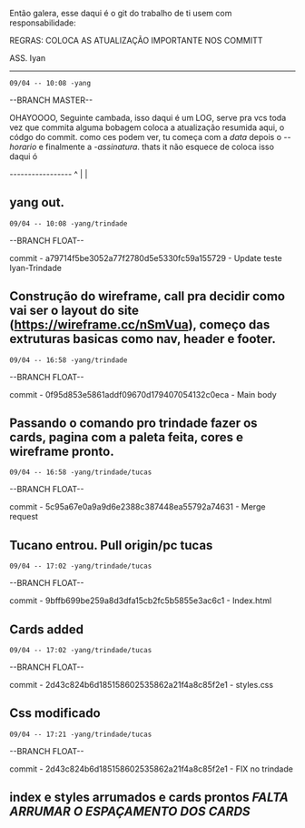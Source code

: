Então galera, esse daqui é o git do trabalho de ti usem com responsabilidade:

REGRAS: COLOCA AS ATUALIZAÇÃO IMPORTANTE NOS COMMITT

ASS. Iyan

-----------------------------------------------------

    09/04 -- 10:08 -yang

--BRANCH MASTER--

OHAYOOOO, 
Seguinte cambada, isso daqui é um LOG, serve pra vcs toda vez que commita alguma bobagem coloca a atualização resumida aqui, o códgo do commit. como ces podem ver, tu começa com a *data* depois o *--horario* e finalmente a *-assinatura*. thats it
não esquece de coloca isso daqui ó

*-----------------*
^
|
|

yang out.
----------------------------------------------------
    09/04 -- 10:08 -yang/trindade

--BRANCH FLOAT--

commit - a79714f5be3052a77f2780d5e5330fc59a155729 - Update teste Iyan-Trindade

Construção do wireframe, call pra decidir como vai ser o layout do site (https://wireframe.cc/nSmVua), começo das extruturas basicas como nav, header e footer.
-------------------------------------------------
    09/04 -- 16:58 -yang/trindade

--BRANCH FLOAT--

commit - 0f95d853e5861addf09670d179407054132c0eca - Main body

Passando o comando pro trindade fazer os cards, pagina com a paleta feita, cores e wireframe pronto.
------------------------------------------------
    09/04 -- 16:58 -yang/trindade/tucas

--BRANCH FLOAT--

commit - 5c95a67e0a9a9d6e2388c387448ea55792a74631 - Merge request

Tucano entrou. Pull origin/pc tucas
----------------------------------------------
    09/04 -- 17:02 -yang/trindade/tucas

--BRANCH FLOAT--

commit - 9bffb699be259a8d3dfa15cb2fc5b5855e3ac6c1 - Index.html

Cards added
----------------------------------------------
    09/04 -- 17:02 -yang/trindade/tucas

--BRANCH FLOAT--

commit - 2d43c824b6d185158602535862a21f4a8c85f2e1 - styles.css

Css modificado
----------------------------------------------
    09/04 -- 17:21 -yang/trindade/tucas

--BRANCH FLOAT--

commit - 2d43c824b6d185158602535862a21f4a8c85f2e1 - FIX no trindade

index e styles arrumados e cards prontos *FALTA ARRUMAR O ESPAÇAMENTO DOS CARDS*
----------------------------------------------